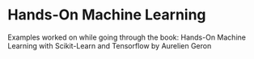 # Hands-On Machine Learning
Examples worked on while going through the book: Hands-On Machine Learning with Scikit-Learn and Tensorflow by Aurelien Geron
